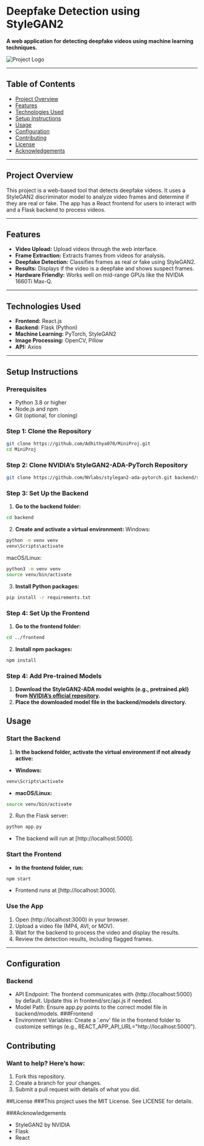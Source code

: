 # Deepfake Detection using StyleGAN2

**A web application for detecting deepfake videos using machine learning techniques.**

![Project Logo](https://via.placeholder.com/150) <!-- Replace with your project logo -->

---

## Table of Contents
- [Project Overview](#project-overview)
- [Features](#features)
- [Technologies Used](#technologies-used)
- [Setup Instructions](#setup-instructions)
- [Usage](#usage)
- [Configuration](#configuration)
- [Contributing](#contributing)
- [License](#license)
- [Acknowledgements](#acknowledgements)

---

## Project Overview
This project is a web-based tool that detects deepfake videos. It uses a StyleGAN2 discriminator model to analyze video frames and determine if they are real or fake. The app has a React frontend for users to interact with and a Flask backend to process videos.

---

## Features
- **Video Upload:** Upload videos through the web interface.
- **Frame Extraction:** Extracts frames from videos for analysis.
- **Deepfake Detection:** Classifies frames as real or fake using StyleGAN2.
- **Results:** Displays if the video is a deepfake and shows suspect frames.
- **Hardware Friendly:** Works well on mid-range GPUs like the NVIDIA 1660Ti Max-Q.

---

## Technologies Used
- **Frontend:** React.js
- **Backend:** Flask (Python)
- **Machine Learning:** PyTorch, StyleGAN2
- **Image Processing:** OpenCV, Pillow
- **API:** Axios

---

## Setup Instructions

### Prerequisites
- Python 3.8 or higher
- Node.js and npm
- Git (optional, for cloning)

### Step 1: Clone the Repository
```bash
git clone https://github.com/Adhithya070/MiniProj.git
cd MiniProj
```

### Step 2: Clone NVIDIA’s StyleGAN2-ADA-PyTorch Repository
```bash
git clone https://github.com/NVlabs/stylegan2-ada-pytorch.git backend/stylegan2-ada-pytorch
```
### Step 3: Set Up the Backend
1. **Go to the backend folder:**
```bash
cd backend
```
2. **Create and activate a virtual environment:**
Windows:
```bash
python -m venv venv
venv\Scripts\activate
```
macOS/Linux:
```bash
python3 -m venv venv
source venv/bin/activate
```
3. **Install Python packages:**
```bash
pip install -r requirements.txt
```

### Step 4: Set Up the Frontend
1. **Go to the frontend folder:**
```bash
cd ../frontend
```
2. **Install npm packages:**
```bash
npm install
```

### Step 4: Add Pre-trained Models
1. **Download the StyleGAN2-ADA model weights (e.g., pretrained.pkl) from [NVIDIA’s official repository](https://nvlabs-fi-cdn.nvidia.com/stylegan2-ada-pytorch/).**
2. **Place the downloaded model file in the backend/models directory.**

## Usage
### **Start the Backend**
1. **In the backend folder, activate the virtual environment if not already active:**
- **Windows:**
```bash
venv\Scripts\activate
```
- **macOS/Linux:**
```bash
source venv/bin/activate
```
2. Run the Flask server:
```bash
python app.py
```
- The backend will run at [http://localhost:5000].

### **Start the Frontend**
- **In the frontend folder, run:**
```bash
npm start
```
- Frontend runs at [http://localhost:3000].
  
### **Use the App**
1. Open (http://localhost:3000) in your browser.
2. Upload a video file (MP4, AVI, or MOV).
3. Wait for the backend to process the video and display the results.
4. Review the detection results, including flagged frames.
---

## Configuration
### Backend
- API Endpoint: The frontend communicates with {http://localhost:5000} by default. Update this in frontend/src/api.js if needed.
- Model Path: Ensure app.py points to the correct model file in backend/models.
###Frontend
- Environment Variables: Create a '.env' file in the frontend folder to customize settings (e.g., REACT_APP_API_URL="http://localhost:5000").

## Contributing
### Want to help? Here’s how:
1. Fork this repository.
2. Create a branch for your changes.
3. Submit a pull request with details of what you did.

##License
###This project uses the MIT License. See LICENSE for details.

###Acknowledgements
- StyleGAN2 by NVIDIA
- Flask
- React
